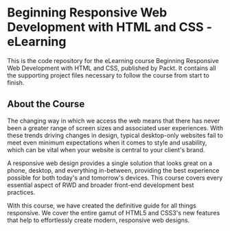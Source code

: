 # Beginning Responsive Web Development with HTML and CSS - eLearning

This is the code repository for the eLearning course Beginning Responsive Web Development with HTML and CSS, published by Packt. It contains all the supporting project files necessary to follow the course from start to finish.

## About the Course

The changing way in which we access the web means that there has never been a greater range of screen sizes and associated user experiences. With these trends driving changes in design, typical desktop-only websites fail to meet even minimum expectations when it comes to style and usability, which can be vital when your website is central to your client's brand.

A responsive web design provides a single solution that looks great on a phone, desktop, and everything in-between, providing the best experience possible for both today's and tomorrow's devices. This course covers every essential aspect of RWD and broader front-end development best practices.

With this course, we have created the definitive guide for all things responsive. We cover the entire gamut of HTML5 and CSS3's new features that help to effortlessly create modern, responsive web designs.
